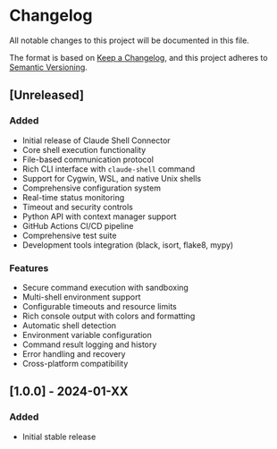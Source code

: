 # Changelog

All notable changes to this project will be documented in this file.

The format is based on [Keep a Changelog](https://keepachangelog.com/en/1.0.0/),
and this project adheres to [Semantic Versioning](https://semver.org/spec/v2.0.0.html).

## [Unreleased]

### Added
- Initial release of Claude Shell Connector
- Core shell execution functionality
- File-based communication protocol
- Rich CLI interface with `claude-shell` command
- Support for Cygwin, WSL, and native Unix shells
- Comprehensive configuration system
- Real-time status monitoring
- Timeout and security controls
- Python API with context manager support
- GitHub Actions CI/CD pipeline
- Comprehensive test suite
- Development tools integration (black, isort, flake8, mypy)

### Features
- Secure command execution with sandboxing
- Multi-shell environment support
- Configurable timeouts and resource limits
- Rich console output with colors and formatting
- Automatic shell detection
- Environment variable configuration
- Command result logging and history
- Error handling and recovery
- Cross-platform compatibility

## [1.0.0] - 2024-01-XX

### Added
- Initial stable release